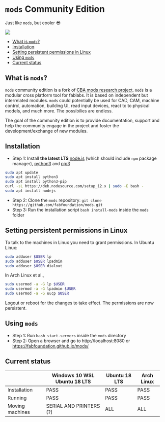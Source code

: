 # `mods` Community Edition

Just like `mods`, but cooler :sunglasses:

![](mods.png)


<!-- vim-markdown-toc GFM -->

* [What is `mods`?](#what-is-mods)
* [Installation](#installation)
* [Setting persistent permissions in Linux](#setting-persistent-permissions-in-linux)
* [Using `mods`](#using-mods)
* [Current status](#current-status)

<!-- vim-markdown-toc -->

## What is `mods`?

`mods` community edition is a fork of [CBA mods research project](https://gitlab.cba.mit.edu/pub/mods). `mods` is a modular cross platform tool for fablabs. It is based on independent but interrelated modules. `mods` could potentially be used for CAD, CAM, machine control, automation, building UI, read input devices, react to to physical models, and much more. The possibilies are endless.

The goal of the community edition is to provide documentation, support and help the community engage in the project and foster the development/exchange of new modules.

## Installation

- Step 1: Install **the latest LTS** [node.js](https://docs.npmjs.com/getting-started/installing-node) (which should include `npm` package manager), [python3](https://www.python.org/downloads/) and [pip3](https://pip.pypa.io/en/stable/installing/)
```bash
sudo apt update
sudo apt install python3
sudo apt install python3-pip
curl -sL https://deb.nodesource.com/setup_12.x | sudo -E bash -
sudo apt install nodejs
```
- Step 2: Clone the `mods` repository: `git clone https://github.com/fabfoundation/mods.git`
- Step 3: Run the installation script `bash install-mods` inside the `mods` folder

## Setting persistent permissions in Linux

To talk to the machines in Linux you need to grant permissions. In Ubuntu Linux: 

```bash
sudo adduser $USER lp
sudo adduser $USER lpadmin
sudo adduser $USER dialout
```

In Arch Linux et al.,

```bash
sudo usermod -a -G lp $USER
sudo usermod -a -G lpadmin $USER
sudo usermod -a -G uucp $USER
```

Logout or reboot for the changes to take effect. The permissions are now persistent.

## Using `mods`

- Step 1: Run `bash start-servers` inside the `mods` directory 
- Step 2: Open a browser and go to http://localhost:8080 or https://fabfoundation.github.io/mods/

## Current status

|                 |  Windows 10 WSL Ubuntu 18 LTS | Ubuntu 18 LTS | Arch Linux |
|-----------------|-------------------------------|---------------|------------|
| Installation    | PASS                          | PASS          | PASS       |
| Running         | PASS                          | PASS          | PASS       |
| Moving machines | SERIAL AND PRINTERS (?)       | ALL           | ALL        |


